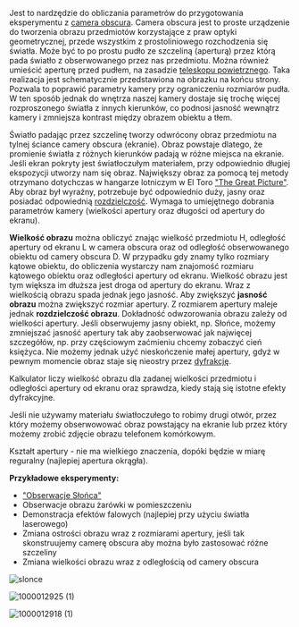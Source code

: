 Jest to nardzędzie do obliczania parametrów do przygotowania eksperymentu z [camera obscura](https://pl.wikipedia.org/wiki/Camera_obscura). Camera obscura jest to proste urządzenie do tworzenia obrazu przedmiotów korzystające z praw optyki geometrycznej, przede wszystkim z prostoliniowego rozchodzenia się światła. Może być to po prostu pudło ze szczeliną (aperturą) przez którą pada światło z obserwowanego przez nas przedmiotu. Można również umieścić aperturę przed pudłem, na zasadzie [teleskopu powietrznego](https://pl.wikipedia.org/wiki/Teleskop_powietrzny). Taka realizacja jest schematycznie przedstawiona na obrazku na końcu strony. Pozwala to poprawić parametry kamery przy ograniczeniu rozmiarów pudła. W ten sposób jednak do wnętrza naszej kamery dostaje się trochę więcej rozproszonego światła z innych kierunków, co podnosi jasność wewnątrz kamery i zmniejsza kontrast między obrazem obiektu a tłem.

Światło padając przez szczelinę tworzy odwrócony obraz przedmiotu na tylnej ściance camery obscura (ekranie). Obraz powstaje dlatego, że promienie światła z różnych kierunków padają w różne miejsca na ekranie. Jeśli ekran pokryty jest światłoczułym materiałem, przy odpowiednio długiej ekspozycji utworzy nam się obraz. Największy obraz za pomocą tej metody otrzymano dotychczas w hangarze lotniczym w El Toro ["The Great Picture"](https://en.wikipedia.org/wiki/The_Great_Picture). Aby obraz był wyraźny, potrzebuje być odpowiednio duży, jasny oraz posiadać odpowiednią [rozdzielczość](https://pl.wikipedia.org/wiki/Rozdzielczo%C5%9B%C4%87_optyczna). Wymaga to umiejętnego dobrania parametrów kamery (wielkości apertury oraz długości od apertury do ekranu).


**Wielkość obrazu** można obliczyć znając wielkość przedmiotu H, odległość apertury od ekranu L w camera obscura oraz od odległość obserwowanego obiektu od camery obscura D. W przypadku gdy znamy tylko rozmiary kątowe obiektu, do obliczenia wystarczy nam znajomość rozmiaru kątowego obiektu oraz odległości apertury od ekranu. Wielkość obrazu jest tym większa im dłuższa jest droga od apertury do ekranu. Wraz z wielkością obrazu spada jednak jego jasność. Aby zwiększyć **jasność obrazu** można zwiększyć rozmiar apertury. Z rozmiarem apertury maleje jednak **rozdzielczość obrazu**. Dokładność odwzorowania obrazu zależy od wielkości apertury. Jeśli obserwujemy jasny obiekt, np. Słońce, możemy zmniejszać jasność apertury tak aby zaobserwować jak najwięcej szczegółów, np. przy częściowym zaćmieniu chcemy zobaczyć cień księżyca. Nie możemy jednak użyć nieskończenie małej apertury, gdyż w pewnym momencie obraz staje się nieostry przez [dyfrakcję](https://pl.wikipedia.org/wiki/Dyfrakcja).

Kalkulator liczy wielkość obrazu dla zadanej wielkości przedmiotu i odległości apertury od ekranu oraz sprawdza, kiedy stają się istotne efekty dyfrakcyjne.

Jeśli nie używamy materiału światłoczułego to robimy drugi otwór, przez który możemy obserwowować obraz powstający na ekranie lub przez który możemy zrobić zdjęcie obrazu telefonem komórkowym.

Kształt apertury - nie ma wielkiego znaczenia, dopóki będzie w miarę reguralny (najlepiej apertura okrągła).

**Przykładowe eksperymenty:**
- ["Obserwacje Słońca"](https://www.youtube.com/shorts/Jel8BWNHtJs)
- Obserwacje obrazu żarówki w pomieszczeniu
- Demonstracja efektów falowych (najlepiej przy użyciu światła laserowego)
- Zmiana ostrości obrazu wraz z rozmiarami apertury, jeśli tak skonstruujemy camerę obscura aby można było zastosować różne szczeliny
- Zmiana wielkości obrazu wraz z odległością od camery obscura

![slonce](https://github.com/user-attachments/assets/80c6689c-5144-4336-b987-511a546cfc1d)

![1000012925 (1)](https://github.com/user-attachments/assets/dfe6b8d0-ab7e-411c-98ca-9ea38affe922)

![1000012918 (1)](https://github.com/user-attachments/assets/1eedbc31-5ebb-4baf-83dd-3ef81c51b86c)


